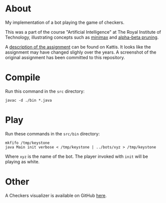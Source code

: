 About
=====

My implementation of a bot playing the game of checkers.

This was a part of the course "Artificial Intelligence" at The Royal Institute of Technology, illustrating concepts such as [minimax](https://en.wikipedia.org/wiki/Minimax) and [alpha-beta pruning](https://en.wikipedia.org/wiki/Alpha%E2%80%93beta_pruning).

A [description of the assignment](https://open.kattis.com/problems/checkers) can be found on Kattis. It looks like the assignment may have changed slighly over the years. A screenshot of the original assignment has been committed to this repository.

# Compile

Run this command in the ``src`` directory:
```
javac -d ./bin *.java
```

# Play

Run these commands in the ``src/bin`` directory:
```
mkfifo /tmp/keystone
java Main init verbose < /tmp/keystone | ../bots/xyz > /tmp/keystone
```

Where ``xyz`` is the name of the bot. The player invoked with ``init`` will be 
playing as white.

# Other

A Checkers visualizer is available on GitHub [here](https://github.com/aliquis/kth-ai14-checkers-visualizer).
